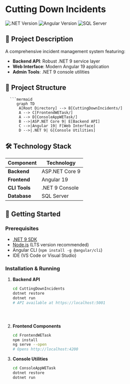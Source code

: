 # Cutting Down Incidents

![.NET Version](https://img.shields.io/badge/.NET-9-512BD4?logo=dotnet)
![Angular Version](https://img.shields.io/badge/Angular-19-DD0031?logo=angular)
![SQL Server](https://img.shields.io/badge/Database-SQL_Server-CC2927?logo=microsoft-sql-server)

## 📝 Project Description

A comprehensive incident management system featuring:
- **Backend API**: Robust .NET 9 service layer
- **Web Interface**: Modern Angular 19 application
- **Admin Tools**: .NET 9 console utilities

## 📂 Project Structure

      ```mermaid
         graph TD
          A[Root Directory] --> B[CuttingDownIncidents/]
          A --> C[FrontendWETask/]
          A --> D[ConsoleAppWETask/]
          B -->|ASP.NET Core 9| E[Backend API]
          C -->|Angular 19| F[Web Interface]
          D -->|.NET 9| G[Console Utilities]

## 🛠 Technology Stack

| Component       | Technology          |
|-----------------|---------------------|
| **Backend**     | ASP.NET Core 9      |
| **Frontend**    | Angular 19          |
| **CLI Tools**   | .NET 9 Console      |
| **Database**    | SQL Server          |

## 🚀 Getting Started

### Prerequisites

- [.NET 9 SDK](https://dotnet.microsoft.com/download)
- [Node.js](https://nodejs.org/) (LTS version recommended)
- Angular CLI (`npm install -g @angular/cli`)
- IDE (VS Code or Visual Studio)

### Installation & Running

1. **Backend API**
   ```bash
   cd CuttingDownIncidents
   dotnet restore
   dotnet run
   # API available at https://localhost:5001


 

2. **Frontend Components**
   ```bash
   cd FrontendWETask
   npm install
   ng serve --open
   # Opens http://localhost:4200


3. **Console Utilities**
   ```bash
   cd ConsoleAppWETask
   dotnet restore
   dotnet run
